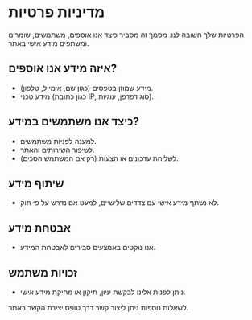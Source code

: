 # מדיניות פרטיות

הפרטיות שלך חשובה לנו. מסמך זה מסביר כיצד אנו אוספים, משתמשים, שומרים ומשתפים מידע אישי באתר.

## איזה מידע אנו אוספים?
- מידע שמוזן בטפסים (כגון שם, אימייל, טלפון).
- מידע טכני (כגון כתובת IP, סוג דפדפן, עוגיות).

## כיצד אנו משתמשים במידע?
- למענה לפניות משתמשים.
- לשיפור השירותים והאתר.
- לשליחת עדכונים או הצעות (רק אם המשתמש הסכים).

## שיתוף מידע
- לא נשתף מידע אישי עם צדדים שלישיים, למעט אם נדרש על פי חוק.

## אבטחת מידע
- אנו נוקטים באמצעים סבירים לאבטחת המידע.

## זכויות משתמש
- ניתן לפנות אלינו לבקשת עיון, תיקון או מחיקת מידע אישי.

לשאלות נוספות ניתן ליצור קשר דרך טופס יצירת הקשר באתר. 